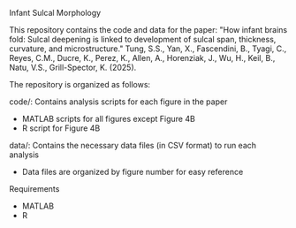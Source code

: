 Infant Sulcal Morphology

This repository contains the code and data for the paper: "How infant brains fold: Sulcal deepening is linked to development of sulcal span, thickness, curvature, and microstructure." Tung, S.S., Yan, X., Fascendini, B., Tyagi, C., Reyes, C.M., Ducre, K., Perez, K., Allen, A., Horenziak, J., Wu, H., Keil, B., Natu, V.S., Grill-Spector, K. (2025).

The repository is organized as follows:

code/: Contains analysis scripts for each figure in the paper
- MATLAB scripts for all figures except Figure 4B
- R script for Figure 4B

data/: Contains the necessary data files (in CSV format) to run each analysis
- Data files are organized by figure number for easy reference

Requirements
- MATLAB
- R

